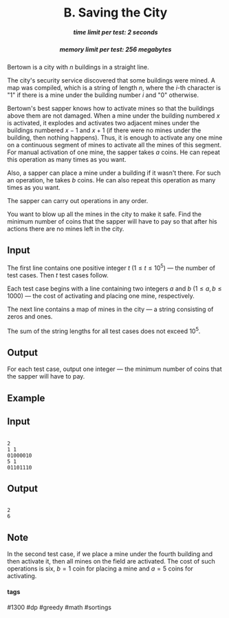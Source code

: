 <h1 style='text-align: center;'> B. Saving the City</h1>

<h5 style='text-align: center;'>time limit per test: 2 seconds</h5>
<h5 style='text-align: center;'>memory limit per test: 256 megabytes</h5>

Bertown is a city with $n$ buildings in a straight line.

The city's security service discovered that some buildings were mined. A map was compiled, which is a string of length $n$, where the $i$-th character is "1" if there is a mine under the building number $i$ and "0" otherwise.

Bertown's best sapper knows how to activate mines so that the buildings above them are not damaged. When a mine under the building numbered $x$ is activated, it explodes and activates two adjacent mines under the buildings numbered $x-1$ and $x+1$ (if there were no mines under the building, then nothing happens). Thus, it is enough to activate any one mine on a continuous segment of mines to activate all the mines of this segment. For manual activation of one mine, the sapper takes $a$ coins. He can repeat this operation as many times as you want.

Also, a sapper can place a mine under a building if it wasn't there. For such an operation, he takes $b$ coins. He can also repeat this operation as many times as you want.

The sapper can carry out operations in any order.

You want to blow up all the mines in the city to make it safe. Find the minimum number of coins that the sapper will have to pay so that after his actions there are no mines left in the city.

## Input

The first line contains one positive integer $t$ ($1 \le t \le 10^5$) — the number of test cases. Then $t$ test cases follow.

Each test case begins with a line containing two integers $a$ and $b$ ($1 \le a, b \le 1000$) — the cost of activating and placing one mine, respectively.

The next line contains a map of mines in the city — a string consisting of zeros and ones.

The sum of the string lengths for all test cases does not exceed $10^5$.

## Output

For each test case, output one integer — the minimum number of coins that the sapper will have to pay.

## Example

## Input


```

2
1 1
01000010
5 1
01101110

```
## Output


```

2
6

```
## Note

In the second test case, if we place a mine under the fourth building and then activate it, then all mines on the field are activated. The cost of such operations is six, $b=1$ coin for placing a mine and $a=5$ coins for activating.



#### tags 

#1300 #dp #greedy #math #sortings 